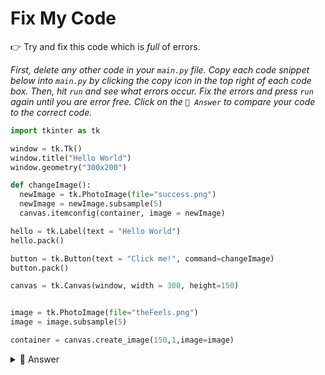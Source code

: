# Fix My Code

👉 Try and fix this code which is *full* of errors.

*First, delete any other code in your `main.py` file. Copy each code snippet below into `main.py` by clicking the copy icon in the top right of each code box. Then, hit `run` and see what errors occur. Fix the errors and press `run` again until you are error free. Click on the `👀 Answer` to compare your code to the correct code.*

```python
import tkinter as tk

window = tk.Tk()
window.title("Hello World") 
window.geometry("300x200") 

def changeImage():
  newImage = tk.PhotoImage(file="success.png") 
  newImage = newImage.subsample(5) 
  canvas.itemconfig(container, image = newImage) 

hello = tk.Label(text = "Hello World") 
hello.pack() 

button = tk.Button(text = "Click me!", command=changeImage)
button.pack()

canvas = tk.Canvas(window, width = 300, height=150) 


image = tk.PhotoImage(file="theFeels.png") 
image = image.subsample(5)

container = canvas.create_image(150,1,image=image)

```

<details> <summary> 👀 Answer </summary>

```python
import tkinter as tk

window = tk.Tk()
window.title("Hello World") 
window.geometry("300x200") 

def changeImage():
  newImage = tk.PhotoImage(file="success.png") 
   

hello = tk.Label(text = "Hello World") 
hello.pack() 

button = tk.Button(text = "Click me!", command=changeImage)
button.pack()

canvas = tk.Canvas(window, width = 300, height=150) 
canvas.pack() # Didn't pack the canvas

image = tk.PhotoImage(file="theFeels.png") 
image = image.subsample(5)

newImage = newImage.subsample(5) 
canvas.itemconfig(container, image = newImage)
# Needed to create the images in the main program.

container = canvas.create_image(150,1,image=image)


tk.mainloop() # Missed out main loop
```



</details>